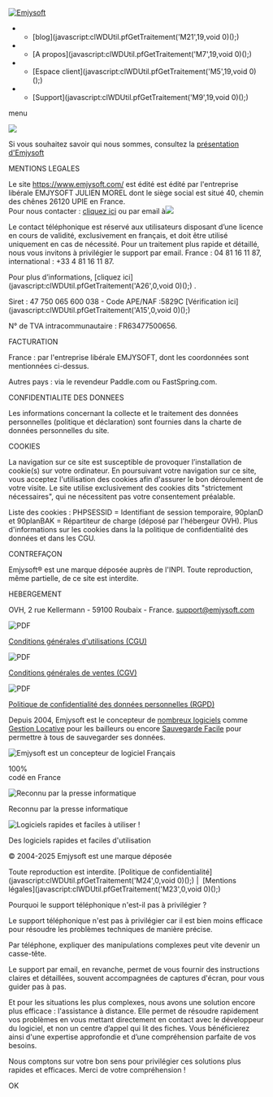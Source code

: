[![Emjysoft](../images/site/logo.png)](https://www.emjysoft.com/)

* * [blog](javascript:clWDUtil.pfGetTraitement('M21',19,void 0)();)
* * [A propos](javascript:clWDUtil.pfGetTraitement('M7',19,void 0)();)
* * [Espace client](javascript:clWDUtil.pfGetTraitement('M5',19,void 0)();)
* * [Support](javascript:clWDUtil.pfGetTraitement('M9',19,void 0)();)

menu

![](../images/site/emjysoft-shop.svg)

Si vous souhaitez savoir qui nous sommes, consultez la [présentation d'Emjysoft](javascript:_JSU(_PAGE_,'../a-propos/'+'index'+'.php'+'','post','_self','',''))

MENTIONS LEGALES

Le site https://www.emjysoft.com/ est édité est édité par l'entreprise libérale EMJYSOFT JULIEN MOREL dont le siège social est situé 40, chemin des chênes 26120 UPIE en France.  
Pour nous contacter : [cliquez ici](javascript:_JSU(_PAGE_,'../support/'+'index'+'.php'+'','post','_self','','')) ou par email à![](../images/site/stcontact.jpg)  

Le contact téléphonique est réservé aux utilisateurs disposant d’une licence en cours de validité, exclusivement en français, et doit être utilisé uniquement en cas de nécessité. Pour un traitement plus rapide et détaillé, nous vous invitons à privilégier le support par email. France : 04 81 16 11 87, international : +33 4 81 16 11 87.

Pour plus d’informations, [cliquez ici](javascript:clWDUtil.pfGetTraitement('A26',0,void 0)();) .  

  
Siret : 47 750 065 600 038 - Code APE/NAF :5829C [Vérification ici](javascript:clWDUtil.pfGetTraitement('A15',0,void 0)();)

N° de TVA intracommunautaire : FR63477500656.

  

FACTURATION

France : par l'entreprise libérale EMJYSOFT, dont les coordonnées sont mentionnées ci-dessus.

Autres pays : via le revendeur Paddle.com ou FastSpring.com.

  

CONFIDENTIALITE DES DONNEES

Les informations concernant la collecte et le traitement des données personnelles (politique et déclaration) sont fournies dans la charte de données personnelles du site.

  

COOKIES

La navigation sur ce site est susceptible de provoquer l’installation de cookie(s) sur votre ordinateur. En poursuivant votre navigation sur ce site, vous acceptez l'utilisation des cookies afin d'assurer le bon déroulement de votre visite. Le site utilise exclusivement des cookies dits "strictement nécessaires", qui ne nécessitent pas votre consentement préalable.

Liste des cookies : PHPSESSID = Identifiant de session temporaire, 90planD et 90planBAK = Répartiteur de charge (déposé par l'hébergeur OVH). Plus d'informations sur les cookies dans la la politique de confidentialité des données et dans les CGU.

  

CONTREFAÇON

Emjysoft® est une marque déposée auprès de l'INPI. Toute reproduction, même partielle, de ce site est interdite.

  

HEBERGEMENT

OVH, 2 rue Kellermann - 59100 Roubaix - France. support@emjysoft.com

![PDF](../images/site/pdf64.png)

[Conditions générales d'utilisations (CGU)](https://www.emjysoft.com/_cgu.pdf)

![PDF](../images/site/pdf64.png)

[Conditions générales de ventes (CGV)](https://www.emjysoft.com/_cgv.pdf)

![PDF](../images/site/pdf64.png)

[Politique de confidentialité des données personnelles (RGPD)](https://www.emjysoft.com/_rgpd.pdf)

Depuis 2004, Emjysoft est le concepteur de [nombreux logiciels](https://www.emjysoft.com/logiciels-emjysoft.php) comme [Gestion Locative](https://www.emjysoft.com/logiciel-gestion-locative/) pour les bailleurs ou encore [Sauvegarde Facile](https://www.emjysoft.com/logiciel-sauvegarde-facile/) pour permettre à tous de sauvegarder ses données.

![Emjysoft est un concepteur de logiciel Français](../images/site/logiciel-fabrique-france.svg)

100%  
codé en France

![Reconnu par la presse informatique](../images/site/emjysoft-presse.svg)

Reconnu par la presse informatique

![Logiciels rapides et faciles à utiliser !](../images/site/logiciel-rapide-facile.svg)

Des logiciels rapides et faciles d'utilisation

© 2004-2025 Emjysoft est une marque déposée

Toute reproduction est interdite. [Politique de confidentialité](javascript:clWDUtil.pfGetTraitement('M24',0,void 0)();) |  [Mentions légales](javascript:clWDUtil.pfGetTraitement('M23',0,void 0)();)

Pourquoi le support téléphonique n'est-il pas à privilégier ?

Le support téléphonique n'est pas à privilégier car il est bien moins efficace pour résoudre les problèmes techniques de manière précise.  
  
Par téléphone, expliquer des manipulations complexes peut vite devenir un casse-tête.  
  
Le support par email, en revanche, permet de vous fournir des instructions claires et détaillées, souvent accompagnées de captures d'écran, pour vous guider pas à pas.

  
Et pour les situations les plus complexes, nous avons une solution encore plus efficace : l'assistance à distance. Elle permet de résoudre rapidement vos problèmes en vous mettant directement en contact avec le développeur du logiciel, et non un centre d’appel qui lit des fiches. Vous bénéficierez ainsi d'une expertise approfondie et d’une compréhension parfaite de vos besoins.  
  

Nous comptons sur votre bon sens pour privilégier ces solutions plus rapides et efficaces. Merci de votre compréhension !

OK